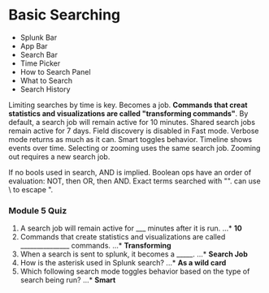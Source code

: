 # Basic Searching

* Splunk Bar
* App Bar
* Search Bar
* Time Picker
* How to Search Panel
* What to Search
* Search History

Limiting searches by time is key. Becomes a job. **Commands that creat statistics and visualizations are called "transforming commands"**. By default, a search job will remain active for 10 minutes. Shared search jobs remain active for 7 days. Field discovery is disabled in Fast mode. Verbose mode returns as much as it can. Smart toggles behavior. Timeline shows events over time. Selecting or zooming uses the same search job. Zooming out requires a new search job. 

If no bools used in search, AND is implied. Boolean ops have an order of evaluation: NOT, then OR, then AND. Exact terms searched with "". can use \ to escape ".

### Module 5 Quiz

1. A search job will remain active for ___ minutes after it is run.
...* **10**
2. Commands that create statistics and visualizations are called _______________ commands.
...* **Transforming**
3. When a search is sent to splunk, it becomes a _____.
...* **Search Job**
4. How is the asterisk used in Splunk search?
...* **As a wild card**
5. Which following search mode toggles behavior based on the type of search being run?
...* **Smart**